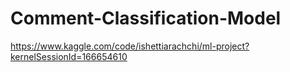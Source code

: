 # Comment-Classification-Model

https://www.kaggle.com/code/ishettiarachchi/ml-project?kernelSessionId=166654610
